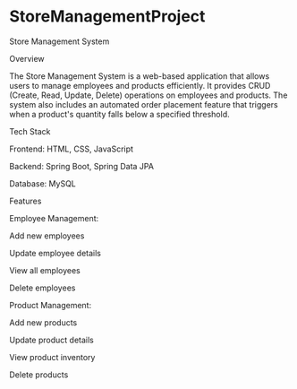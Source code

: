 # StoreManagementProject
Store Management System

Overview

The Store Management System is a web-based application that allows users to manage employees and products efficiently. It provides CRUD (Create, Read, Update, Delete) operations on employees and products. The system also includes an automated order placement feature that triggers when a product's quantity falls below a specified threshold.

Tech Stack

Frontend: HTML, CSS, JavaScript

Backend: Spring Boot, Spring Data JPA

Database: MySQL

Features

Employee Management:

Add new employees

Update employee details

View all employees

Delete employees

Product Management:

Add new products

Update product details

View product inventory

Delete products
